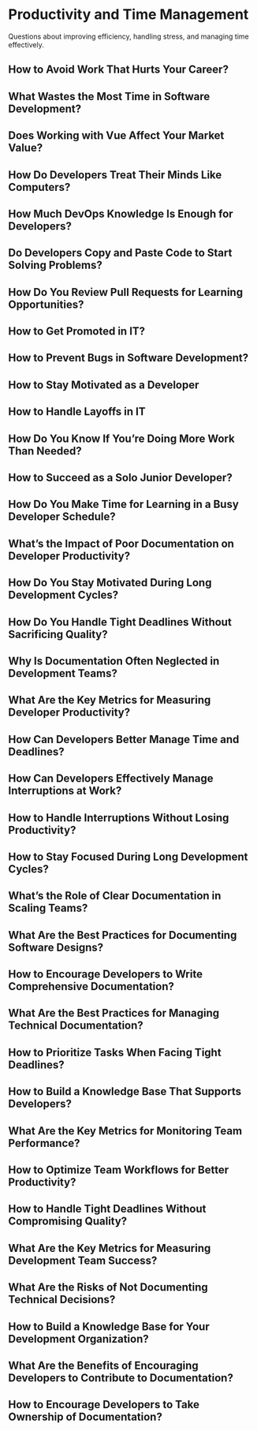 # Productivity and Time Management

Questions about improving efficiency, handling stress, and managing time effectively.
## How to Avoid Work That Hurts Your Career?
## What Wastes the Most Time in Software Development?
## Does Working with Vue Affect Your Market Value?
## How Do Developers Treat Their Minds Like Computers?
## How Much DevOps Knowledge Is Enough for Developers?
## Do Developers Copy and Paste Code to Start Solving Problems?
## How Do You Review Pull Requests for Learning Opportunities?
## How to Get Promoted in IT?
## How to Prevent Bugs in Software Development?
## How to Stay Motivated as a Developer
## How to Handle Layoffs in IT
## How Do You Know If You’re Doing More Work Than Needed?
## How to Succeed as a Solo Junior Developer?
## How Do You Make Time for Learning in a Busy Developer Schedule?
## What’s the Impact of Poor Documentation on Developer Productivity?
## How Do You Stay Motivated During Long Development Cycles?
## How Do You Handle Tight Deadlines Without Sacrificing Quality?
## Why Is Documentation Often Neglected in Development Teams?
## What Are the Key Metrics for Measuring Developer Productivity?
## How Can Developers Better Manage Time and Deadlines?
## How Can Developers Effectively Manage Interruptions at Work?
## How to Handle Interruptions Without Losing Productivity?
## How to Stay Focused During Long Development Cycles?
## What’s the Role of Clear Documentation in Scaling Teams?
## What Are the Best Practices for Documenting Software Designs?
## How to Encourage Developers to Write Comprehensive Documentation?
## What Are the Best Practices for Managing Technical Documentation?
## How to Prioritize Tasks When Facing Tight Deadlines?
## How to Build a Knowledge Base That Supports Developers?
## What Are the Key Metrics for Monitoring Team Performance?
## How to Optimize Team Workflows for Better Productivity?
## How to Handle Tight Deadlines Without Compromising Quality?
## What Are the Key Metrics for Measuring Development Team Success?
## What Are the Risks of Not Documenting Technical Decisions?
## How to Build a Knowledge Base for Your Development Organization?
## What Are the Benefits of Encouraging Developers to Contribute to Documentation?
## How to Encourage Developers to Take Ownership of Documentation?